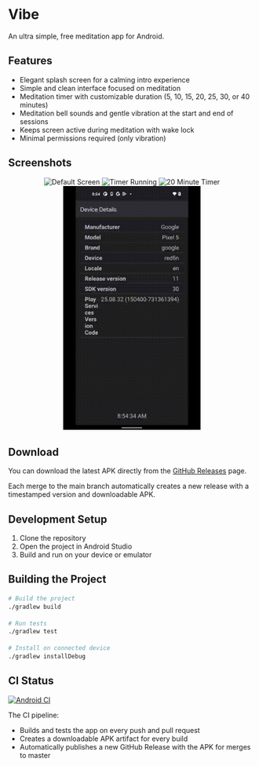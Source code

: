 # Vibe

An ultra simple, free meditation app for Android.

## Features

- Elegant splash screen for a calming intro experience
- Simple and clean interface focused on meditation
- Meditation timer with customizable duration (5, 10, 15, 20, 25, 30, or 40 minutes)
- Meditation bell sounds and gentle vibration at the start and end of sessions
- Keeps screen active during meditation with wake lock
- Minimal permissions required (only vibration)

## Screenshots

<div align="center">
  <img src="assets/screenshots/main_screen_default_latest.png" width="280" alt="Default Screen" />
  <img src="assets/screenshots/main_screen_timer_running_latest.png" width="280" alt="Timer Running" />
  <img src="assets/screenshots/main_screen_20min_latest.png" width="280" alt="20 Minute Timer" />
</div>

<div align="center">
  <img src="assets/videos/app_demo.gif" width="280" alt="App Demo" />
</div>

## Download

You can download the latest APK directly from the [GitHub Releases](https://github.com/patflynn/vibe/releases) page.

Each merge to the main branch automatically creates a new release with a timestamped version and downloadable APK.

## Development Setup

1. Clone the repository
2. Open the project in Android Studio
3. Build and run on your device or emulator

## Building the Project

```bash
# Build the project
./gradlew build

# Run tests
./gradlew test

# Install on connected device
./gradlew installDebug
```

## CI Status

[![Android CI](https://github.com/patflynn/vibe/actions/workflows/android-ci.yml/badge.svg)](https://github.com/patflynn/vibe/actions/workflows/android-ci.yml)

The CI pipeline:
- Builds and tests the app on every push and pull request
- Creates a downloadable APK artifact for every build
- Automatically publishes a new GitHub Release with the APK for merges to master